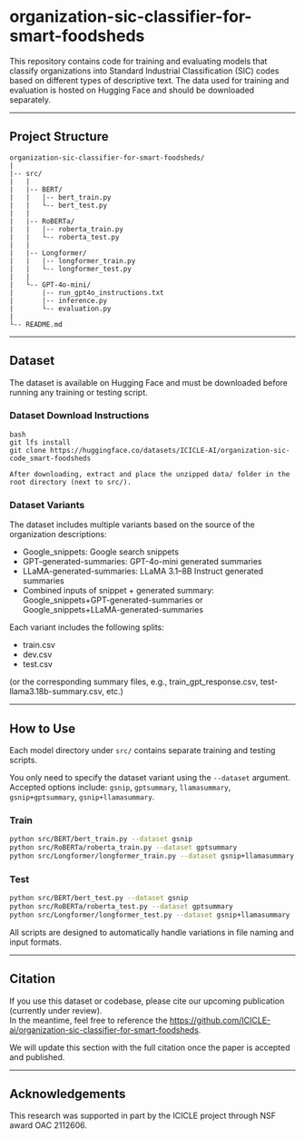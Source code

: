 # organization-sic-classifier-for-smart-foodsheds


This repository contains code for training and evaluating models that classify organizations into Standard Industrial Classification (SIC) codes based on different types of descriptive text. The data used for training and evaluation is hosted on Hugging Face and should be downloaded separately.

---

## Project Structure

```
organization-sic-classifier-for-smart-foodsheds/
|
|-- src/
|   |
|   |-- BERT/
|   |   |-- bert_train.py
|   |   └-- bert_test.py
|   |
|   |-- RoBERTa/
|   |   |-- roberta_train.py
|   |   └-- roberta_test.py
|   |
|   |-- Longformer/
|   |   |-- longformer_train.py
|   |   └-- longformer_test.py
|   |
|   └-- GPT-4o-mini/
|       |-- run_gpt4o_instructions.txt
|       |-- inference.py
|       └-- evaluation.py
|
└-- README.md
```

---

## Dataset

The dataset is available on Hugging Face and must be downloaded before running any training or testing script.

### Dataset Download Instructions

```
bash
git lfs install
git clone https://huggingface.co/datasets/ICICLE-AI/organization-sic-code_smart-foodsheds

After downloading, extract and place the unzipped data/ folder in the root directory (next to src/).
```
### Dataset Variants

The dataset includes multiple variants based on the source of the organization descriptions:

- Google_snippets: Google search snippets  
- GPT-generated-summaries: GPT-4o-mini generated summaries  
- LLaMA-generated-summaries: LLaMA 3.1–8B Instruct generated summaries  
- Combined inputs of snippet + generated summary: Google_snippets+GPT-generated-summaries or Google_snippets+LLaMA-generated-summaries  

Each variant includes the following splits:

- train.csv
- dev.csv
- test.csv  

(or the corresponding summary files, e.g., train_gpt_response.csv, test-llama3.18b-summary.csv, etc.)

---

## How to Use

Each model directory under `src/` contains separate training and testing scripts.

You only need to specify the dataset variant using the `--dataset` argument.  
Accepted options include: `gsnip`, `gptsummary`, `llamasummary`, `gsnip+gptsummary`, `gsnip+llamasummary`.

### Train

```bash
python src/BERT/bert_train.py --dataset gsnip
python src/RoBERTa/roberta_train.py --dataset gptsummary
python src/Longformer/longformer_train.py --dataset gsnip+llamasummary
```
### Test

```bash
python src/BERT/bert_test.py --dataset gsnip
python src/RoBERTa/roberta_test.py --dataset gptsummary
python src/Longformer/longformer_test.py --dataset gsnip+llamasummary
```
All scripts are designed to automatically handle variations in file naming and input formats.

---

## Citation

If you use this dataset or codebase, please cite our upcoming publication (currently under review).  
In the meantime, feel free to reference the https://github.com/ICICLE-ai/organization-sic-classifier-for-smart-foodsheds.

We will update this section with the full citation once the paper is accepted and published.

---
## Acknowledgements
This research was supported in part by the ICICLE project through NSF award OAC 2112606.
